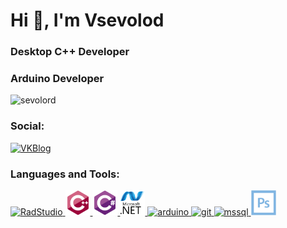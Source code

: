 <h1 align="left">Hi 👋, I'm Vsevolod</h1>
<h3 align="left">Desktop C++ Developer</h3>
<h3 align="left">Arduino Developer</h3>


<p align="left"> <img src="https://komarev.com/ghpvc/?username=sevolord&label=Profile%20views&color=0e75b6&style=flat" alt="sevolord" /> </p>
<h3 align="left">Social:</h3>
<p align="left"> <a href="https://vk.com/sevanakodil" target="_blank"> <img src="https://cdn.worldvectorlogo.com/logos/vk-1.svg" alt="VKBlog" width="40" height="40"/> </a> </p>
<h3 align="left">Languages and Tools:</h3>
<p align="left"> 

<a href="https://www.embarcadero.com/" target="_blank"> <img src="https://www.embarcadero.com/images/logos/logo-page/preview_rad-studio.png" alt="RadStudio" width="40" height="40"/> </a> 
<a href="https://www.w3schools.com/cpp/" target="_blank"> <img src="https://raw.githubusercontent.com/devicons/devicon/master/icons/cplusplus/cplusplus-original.svg" alt="cplusplus" width="40" height="40"/> </a> 
<a href="https://www.w3schools.com/cs/" target="_blank"> <img src="https://raw.githubusercontent.com/devicons/devicon/master/icons/csharp/csharp-original.svg" alt="csharp" width="40" height="40"/> </a> 
<a href="https://dotnet.microsoft.com/" target="_blank"> <img src="https://raw.githubusercontent.com/devicons/devicon/master/icons/dot-net/dot-net-original-wordmark.svg" alt="dotnet" width="40" height="40"/> </a> 
<a href="https://www.arduino.cc/" target="_blank"> <img src="https://cdn.worldvectorlogo.com/logos/arduino-1.svg" alt="arduino" width="40" height="40"/> </a> 
<a href="https://git-scm.com/" target="_blank"> <img src="https://www.vectorlogo.zone/logos/git-scm/git-scm-icon.svg" alt="git" width="40" height="40"/> </a> 
<a href="https://www.microsoft.com/en-us/sql-server" target="_blank"> <img src="https://cdn.worldvectorlogo.com/logos/microsoft-sql-server.svg" alt="mssql" width="40" height="40"/> </a> 
<a href="https://www.photoshop.com/en" target="_blank"> <img src="https://raw.githubusercontent.com/devicons/devicon/master/icons/photoshop/photoshop-line.svg" alt="photoshop" width="40" height="40"/> </a> 

</p>
